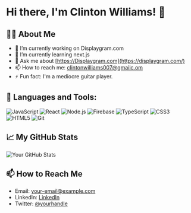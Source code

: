 # Hi there, I'm Clinton Williams! 👋

## 👨‍💻 About Me

- 🔭 I’m currently working on Displaygram.com
- 🌱 I’m currently learning next.js
- 💬 Ask me about [https://Displaygram.com](https://displaygram.com/)
- 📫 How to reach me: clintonwilliams007@gmailc.om
- ⚡ Fun fact: I'm a mediocre guitar player.

## 🚀 Languages and Tools:


![JavaScript](https://img.shields.io/badge/-JavaScript-black?style=flat-square&logo=javascript)
![React](https://img.shields.io/badge/-React-black?style=flat-square&logo=react)
![Node.js](https://img.shields.io/badge/-Node.js-black?style=flat-square&logo=node.js)
![Firebase](https://img.shields.io/badge/-Firebase-black?style=flat-square&logo=firebase)
![TypeScript](https://img.shields.io/badge/-TypeScript-black?style=flat-square&logo=typescript)
![CSS3](https://img.shields.io/badge/-CSS3-black?style=flat-square&logo=css3)
![HTML5](https://img.shields.io/badge/-HTML5-black?style=flat-square&logo=html5)
![Git](https://img.shields.io/badge/-Git-black?style=flat-square&logo=git)

## 📈 My GitHub Stats

![Your GitHub Stats](https://github-readme-stats.vercel.app/api?username=yourusername&show_icons=true&theme=tokyonight)

## 📫 How to Reach Me

- Email: [your-email@example.com](mailto:clintonwilliams007.com)
- LinkedIn: [LinkedIn]((https://www.linkedin.com/in/clinton-williams-webdev/))
- Twitter: [@yourhandle](https://twitter.com/yourhandle)

